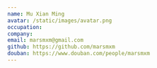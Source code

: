 ```yaml
---
name: Mu Xian Ming
avatar: /static/images/avatar.png
occupation:
company:
email: marsmxm@gmail.com
github: https://github.com/marsmxm
douban: https://www.douban.com/people/marsmxm
---
```


